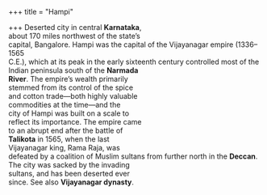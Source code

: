 +++
title = "Hampi"

+++
Deserted city in central **Karnataka**,  
about 170 miles northwest of the state’s  
capital, Bangalore. Hampi was the capital of the Vijayanagar empire (1336–1565  
C.E.), which at its peak in the early sixteenth century controlled most of the  
Indian peninsula south of the **Narmada**  
**River**. The empire’s wealth primarily  
stemmed from its control of the spice  
and cotton trade—both highly valuable  
commodities at the time—and the  
city of Hampi was built on a scale to  
reflect its importance. The empire came  
to an abrupt end after the battle of  
**Talikota** in 1565, when the last  
Vijayanagar king, Rama Raja, was  
defeated by a coalition of Muslim sultans from further north in the **Deccan**.  
The city was sacked by the invading  
sultans, and has been deserted ever  
since. See also **Vijayanagar dynasty**.